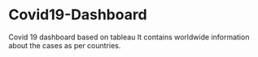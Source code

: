 # Covid19-Dashboard
Covid 19 dashboard based on tableau
It contains worldwide information about the cases as per countries.
